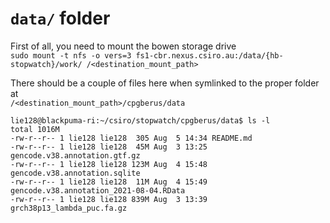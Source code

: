 # `data/` folder #

First of all, you need to mount the bowen storage drive\
`sudo mount -t nfs -o vers=3 fs1-cbr.nexus.csiro.au:/data/{hb-stopwatch}/work/ /<destination_mount_path>`

There should be a couple of files here when symlinked to the proper folder at\
`/<destination_mount_path>/cpgberus/data`

```
lie128@blackpuma-ri:~/csiro/stopwatch/cpgberus/data$ ls -l
total 1016M
-rw-r--r-- 1 lie128 lie128  305 Aug  5 14:34 README.md
-rw-r--r-- 1 lie128 lie128  45M Aug  3 13:25 gencode.v38.annotation.gtf.gz
-rw-r--r-- 1 lie128 lie128 123M Aug  4 15:48 gencode.v38.annotation.sqlite
-rw-r--r-- 1 lie128 lie128  11M Aug  4 15:49 gencode.v38.annotation_2021-08-04.RData
-rw-r--r-- 1 lie128 lie128 839M Aug  3 13:39 grch38p13_lambda_puc.fa.gz
```